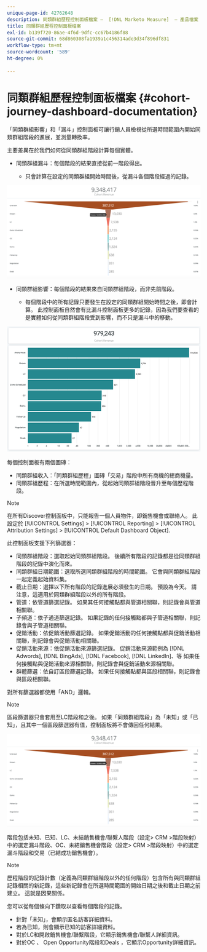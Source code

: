 ```yaml
---
unique-page-id: 42762648
description: 同類群組歷程控制面板檔案 —  [!DNL Marketo Measure]  — 產品檔案
title: 同類群組歷程控制面板檔案
exl-id: b139f720-86ae-4f6d-9dfc-cc67b4186f88
source-git-commit: 68d860308fa1939a1c456314ade3d34f896df831
workflow-type: tm+mt
source-wordcount: '589'
ht-degree: 0%

---
```


# 同類群組歷程控制面板檔案 {#cohort-journey-dashboard-documentation}

「同類群組影響」和「漏斗」控制面板可讓行銷人員檢視從所選時間範圍內開始同類群組階段的進展，並測量轉換率。

主要差異在於我們如何從同類群組階段計算每個實體。

* 同類群組漏斗：每個階段的結果直接從前一階段得出。

   * 只會計算在設定的同類群組開始時間後，從漏斗各個階段經過的記錄。

![](assets/cohort-journey-dashboard-documentation-1.png)

* 同類群組影響：每個階段的結果來自同類群組階段，而非先前階段。

   * 每個階段中的所有記錄只要發生在設定的同類群組開始時間之後，即會計算。 此控制面板自然會有比漏斗控制面板更多的記錄，因為我們要查看的是實體如何從同類群組階段受到影響，而不只是漏斗中的移動。

![](assets/cohort-journey-dashboard-documentation-2.png)

每個控制面板有兩個圖磚：

* 同類群組收入：「同類群組歷程」圖磚「交易」階段中所有商機的總商機量。
* 同類群組歷程：在所選時間範圍內，從起始同類群組階段晉升至每個歷程階段。

>[!NOTE]
>
>在所有Discover控制面板中，只能報告一個人員物件，即銷售機會或聯絡人。 此設定於 [!UICONTROL Settings] > [!UICONTROL Reporting] > [!UICONTROL Attribution Settings] > [!UICONTROL Default Dashboard Object].

此控制面板支援下列篩選器：

* 同類群組階段：選取起始同類群組階段。 後續所有階段的記錄都是從同類群組階段的記錄中演化而來。
* 同類群組日期範圍：選取所選同類群組階段的時間範圍。 它會與同類群組階段一起定義起始資料集。
* 截止日期：選擇以下所有階段的記錄進展必須發生的日期。 預設為今天。 請注意，這適用於同類群組階段以外的所有階段。
* 管道：依管道篩選記錄。 如果其任何接觸點都與管道相關聯，則記錄會與管道相關聯。
* 子頻道：依子通道篩選記錄。 如果記錄的任何接觸點都與子管道相關聯，則記錄會與子管道相關聯。
* 促銷活動：依促銷活動篩選記錄。 如果促銷活動的任何接觸點都與促銷活動相關聯，則記錄會與促銷活動相關聯。
* 促銷活動來源：依促銷活動來源篩選記錄。 促銷活動來源範例為 [!DNL Adwords], [!DNL BingAds], [!DNL Facebook], [!DNL LinkedIn]、等 如果任何接觸點與促銷活動來源相關聯，則記錄會與促銷活動來源相關聯。
* 群體篩選：依自訂區段篩選記錄。 如果任何接觸點都與區段相關聯，則記錄會與區段相關聯。

對所有篩選器都使用「AND」邏輯。

>[!NOTE]
>
>區段篩選器只會套用至LC階段和之後。 如果「同類群組階段」為「未知」或「已知」，且其中一個區段篩選器有值，控制面板將不會傳回任何結果。

![](assets/cohort-journey-dashboard-documentation-3.png)

階段包括未知、已知、LC、未結銷售機會/聯繫人階段（設定> CRM >階段映射）中的選定漏斗階段、OC、未結銷售機會階段（設定> CRM >階段映射）中的選定漏斗階段和交易（已結成功銷售機會）。

>[!NOTE]
>
>歷程階段的記錄計數（定義為同類群組階段以外的任何階段）包含所有與同類群組記錄相關的新記錄，這些新記錄會在所選時間範圍的開始日期之後和截止日期之前建立。 這就是因果關係。

您可以從每個條向下鑽取以查看每個階段的記錄。

* 針對「未知」，會顯示匿名訪客詳細資料。
* 若為已知，則會顯示已知的訪客詳細資料。
* 對於LC和開啟銷售機會/聯繫階段，它顯示銷售機會/聯繫人詳細資訊。
* 對於OC 、 Open Opportunity階段和Deals ，它顯示Opportunity詳細資訊。
